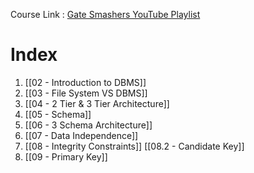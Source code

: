 Course Link : [Gate Smashers YouTube Playlist](https://www.youtube.com/playlist?list=PLxCzCOWd7aiFAN6I8CuViBuCdJgiOkT2Y)
# Index

1. [[02 - Introduction to DBMS]]
2. [[03 - File System  VS  DBMS]]
3. [[04 - 2 Tier & 3 Tier Architecture]]
4. [[05 - Schema]]
5. [[06 - 3 Schema Architecture]]
6. [[07 - Data Independence]]
7. [[08 - Integrity Constraints]]
		[[08.2 - Candidate Key]]
8. [[09 - Primary Key]]